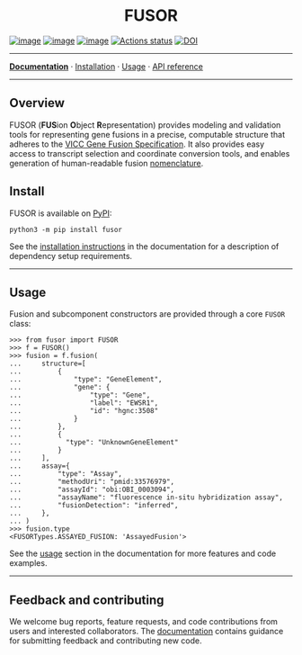 <h1 align="center">
FUSOR
</h1>

[![image](https://img.shields.io/pypi/v/fusor.svg)](https://pypi.python.org/pypi/fusor)
[![image](https://img.shields.io/pypi/l/fusor.svg)](https://pypi.python.org/pypi/fusor)
[![image](https://img.shields.io/pypi/pyversions/fusor.svg)](https://pypi.python.org/pypi/fusor)
[![Actions status](https://github.com/cancervariants/fusor/actions/workflows/checks.yaml/badge.svg)](https://github.com/cancervariants/fusor/actions/checks.yaml)
[![DOI](https://zenodo.org/badge/DOI/10.5281/zenodo.12708252.svg)](https://doi.org/10.5281/zenodo.12708252)


---

**[Documentation](https://fusor.readthedocs.io/stable/)** · [Installation](https://fusor.readthedocs.io/stable/install.html) · [Usage](https://fusor.readthedocs.io/stable/usage.html) · [API reference](https://fusor.readthedocs.io/stable/reference/index.html)

---

## Overview

<!-- description -->
FUSOR (**FUS**ion **O**bject **R**epresentation) provides modeling and validation tools for representing gene fusions in a precise, computable structure that adheres to the [VICC Gene Fusion Specification](https://fusions.cancervariants.org). It also provides easy access to transcript selection and coordinate conversion tools, and enables generation of human-readable fusion [nomenclature](https://fusions.cancervariants.org/en/latest/nomenclature.html).
<!-- /description -->

## Install

FUSOR is available on [PyPI](https://pypi.org/project/fusor):

```shell
python3 -m pip install fusor
```

See the [installation instructions](https://fusor.readthedocs.io/stable/install.html) in the documentation for a description of dependency setup requirements.

---

## Usage

Fusion and subcomponent constructors are provided through a core `FUSOR` class:

```pycon
>>> from fusor import FUSOR
>>> f = FUSOR()
>>> fusion = f.fusion(
...     structure=[
...         {
...             "type": "GeneElement",
...             "gene": {
...                 "type": "Gene",
...                 "label": "EWSR1",
...                 "id": "hgnc:3508"
...             }
...         },
...         {
...           "type": "UnknownGeneElement"
...         }
...     ],
...     assay={
...         "type": "Assay",
...         "methodUri": "pmid:33576979",
...         "assayId": "obi:OBI_0003094",
...         "assayName": "fluorescence in-situ hybridization assay",
...         "fusionDetection": "inferred",
...     },
... )
>>> fusion.type
<FUSORTypes.ASSAYED_FUSION: 'AssayedFusion'>
```

See the [usage](https://fusor.readthedocs.io/stable/usage.html) section in the documentation for more features and code examples.

---

## Feedback and contributing

We welcome bug reports, feature requests, and code contributions from users and interested collaborators. The [documentation](https://fusor.readthedocs.io/stable/contributing.html) contains guidance for submitting feedback and contributing new code.
